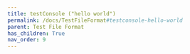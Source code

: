 ```yaml
---
title: testConsole ("hello world")
permalink: /docs/TestFileFormat#testconsole-hello-world
parent: Test File Format
has_children: True
nav_order: 9
---
```

